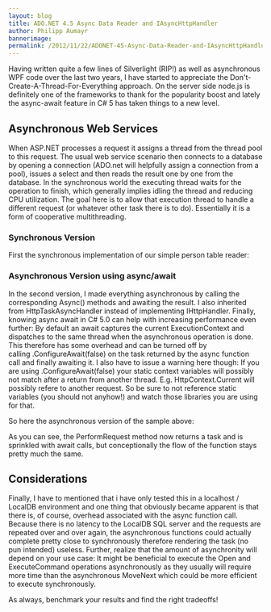 ```yaml
---
layout: blog
title: ADO.NET 4.5 Async Data Reader and IAsyncHttpHandler
author: Philipp Aumayr
bannerimage: 
permalink: /2012/11/22/ADONET-45-Async-Data-Reader-and-IAsyncHttpHandler
---
```


<p xmlns="http://www.w3.org/1999/xhtml">Having written quite a few lines of Silverlight (RIP!) as well as asynchronous WPF code over the last two years, I have started to appreciate the Don't-Create-A-Thread-For-Everything approach. On the server side node.js is definitely one of the frameworks to thank for the popularity boost and lately the async-await feature in C# 5 has taken things to a new level.</p><h2 xmlns="http://www.w3.org/1999/xhtml">Asynchronous Web Services</h2><p xmlns="http://www.w3.org/1999/xhtml">When ASP.NET processes a request it assigns a thread from the thread pool to this request. The usual web service scenario then connects to a database by opening a connection (ADO.net will helpfully assign a connection from a pool), issues a select and then reads the result one by one from the database. In the synchronous world the executing thread waits for the operation to finish, which generally implies idling the thread and reducing CPU utilization. The goal here is to allow that execution thread to handle a different request (or whatever other task there is to do). Essentially it is a form of cooperative multithreading.</p><h3 xmlns="http://www.w3.org/1999/xhtml">Synchronous Version</h3><p xmlns="http://www.w3.org/1999/xhtml">First the synchronous implementation of our simple person table reader:</p><f:function name="Composite.Web.Html.SyntaxHighlighter" xmlns:f="http://www.composite.net/ns/function/1.0">
  <f:param name="SourceCode" value="    public class SynchronousContentProducer : IHttpHandler&#xA;    {&#xA;        public void ProcessRequest(HttpContext context)&#xA;        {&#xA;            context.Response.Write(&quot;&lt;!DOCTYPE html&gt;&lt;html&gt;&lt;head&gt;&lt;/head&gt;&lt;body&gt;&lt;table&gt;&quot;);&#xA;&#xA;            using (var connection = new SqlConnection(@&quot;Data Source =&quot;&quot;(LocalDB)\TestInstance&quot;&quot;&quot;))&#xA;            {&#xA;                connection.Open();&#xA;&#xA;                using (var command = connection.CreateCommand())&#xA;                {&#xA;                    command.CommandText = &quot;Select id, FirstName, LastName From [dbo].[Table];&quot;;&#xA;&#xA;                    var reader = command.ExecuteReader();&#xA;&#xA;                    while (reader.Read())&#xA;                    {&#xA;                        var id = reader.GetInt32(0);&#xA;                        var firstName = reader.GetString(1);&#xA;                        var lastName = reader.GetString(2);&#xA;                        var line = string.Format(&quot;&lt;tr&gt;&lt;td&gt;{0}&lt;/td&gt;&lt;td&gt;{1}&lt;/td&gt;&lt;td&gt;{2}&lt;/td&gt;&lt;/tr&gt;&quot;, id, firstName, lastName);&#xA;                        context.Response.Write(line);&#xA;                    }&#xA;                }&#xA;            }&#xA;&#xA;            context.Response.Write(&quot;&lt;/table&gt;&lt;/body&gt;&lt;/html&gt;&quot;);&#xA;        }&#xA;&#xA;        public bool IsReusable&#xA;        {&#xA;            get&#xA;            {&#xA;                return true;&#xA;            }&#xA;        }&#xA;    }&#xA;" xmlns:f="http://www.composite.net/ns/function/1.0" />
  <f:param name="CodeType" value="c#" xmlns:f="http://www.composite.net/ns/function/1.0" />
</f:function><h3 xmlns="http://www.w3.org/1999/xhtml">Asynchronous Version using async/await</h3><p xmlns="http://www.w3.org/1999/xhtml">In the second version, I made everything asynchronous by calling the corresponding Async() methods and awaiting the result. I also inherited from HttpTaskAsyncHandler instead of implementing IHttpHandler. Finally, knowing async await in C# 5.0 can help with increasing performance even further: By default an await captures the current ExecutionContext and dispatches to the same thread when the asynchronous operation is done. This therefore has some overhead and can be turned off by calling .ConfigureAwait(false) on the task returned by the async function call and finally awaiting it. I also have to issue a warning here though: If you are using .ConfigureAwait(false) your static context variables will possibly not match after a return from another thread. E.g. HttpContext.Current will possibly refere to another request. So be sure to not reference static variables (you should not anyhow!) and watch those libraries you are using for that.</p><p xmlns="http://www.w3.org/1999/xhtml">So here the asynchronous version of the sample above:</p><f:function name="Composite.Web.Html.SyntaxHighlighter" xmlns:f="http://www.composite.net/ns/function/1.0">
  <f:param name="SourceCode" value="    public class AsyncContentProducer : HttpTaskAsyncHandler&#xA;    {&#xA;        public async override Task ProcessRequestAsync(HttpContext context)&#xA;        {&#xA;            using (StreamWriter sw = new StreamWriter(context.Response.OutputStream))&#xA;            {&#xA;                await sw.WriteLineAsync(&quot;&lt;!DOCTYPE html&gt;&lt;html&gt;&lt;head&gt;&lt;/head&gt;&lt;body&gt;&lt;table&gt;&quot;);&#xA;&#xA;                using (var connection = new SqlConnection(@&quot;Data Source =&quot;&quot;(LocalDB)\TestInstance&quot;&quot;&quot;))&#xA;                {&#xA;                    await connection.OpenAsync().ConfigureAwait(false);&#xA;&#xA;                    using (var command = connection.CreateCommand())&#xA;                    {&#xA;                        command.CommandText = &quot;Select id, FirstName, LastName From [dbo].[Table];&quot;;&#xA;&#xA;                        var reader = await command.ExecuteReaderAsync().ConfigureAwait(false);&#xA;&#xA;                        while (await reader.ReadAsync().ConfigureAwait(false))&#xA;                        {&#xA;                            var id = reader.GetInt32(0);&#xA;                            var firstName = reader.GetString(1);&#xA;                            var lastName = reader.GetString(2);&#xA;                            var line = string.Format(&quot;&lt;tr&gt;&lt;td&gt;{0}&lt;/td&gt;&lt;td&gt;{1}&lt;/td&gt;&lt;td&gt;{2}&lt;/td&gt;&lt;/tr&gt;&quot;, id, firstName, lastName);&#xA;                            await sw.WriteLineAsync(line);&#xA;                        }&#xA;                    }&#xA;                }&#xA;&#xA;                await sw.WriteLineAsync(&quot;&lt;/table&gt;&lt;/body&gt;&lt;/html&gt;&quot;);&#xA;            }&#xA;        }&#xA;&#xA;        public override bool IsReusable&#xA;        {&#xA;            get { return true; }&#xA;        }&#xA;    }&#xA;" xmlns:f="http://www.composite.net/ns/function/1.0" />
  <f:param name="CodeType" value="c#" xmlns:f="http://www.composite.net/ns/function/1.0" />
</f:function><p xmlns="http://www.w3.org/1999/xhtml">As you can see, the PerformRequest method now returns a task and is sprinkled with await calls, but conceptionally the flow of the function stays pretty much the same.</p><h2 xmlns="http://www.w3.org/1999/xhtml">Considerations</h2><p xmlns="http://www.w3.org/1999/xhtml">Finally, I have to mentioned that i have only tested this in a localhost / LocalDB environment and one thing that obviously became apparent is that there is, of course, overhead associated with the async function call. Because there is no latency to the LocalDB SQL server and the requests are repeated over and over again, the asynchronous functions could actually complete pretty close to synchronously therefore rendering the task (no pun intended) useless. Further, realize that the amount of asynchronity will depend on your use case: It might be beneficial to execute the Open and ExecuteCommand operations asynchronously as they usually will require more time than the asynchronous MoveNext which could be more efficient to execute synchronously.</p><p xmlns="http://www.w3.org/1999/xhtml">As always, benchmark your results and find the right tradeoffs!</p>